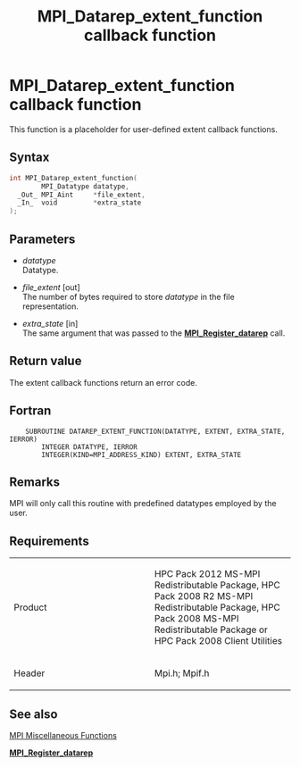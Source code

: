 ﻿---
title: MPI_Datarep_extent_function callback function
TOCTitle: MPI_Datarep_extent_function callback function
ms:assetid: 0a58ab96-146a-42af-871c-0acbd21df042
ms:mtpsurl: https://msdn.microsoft.com/en-us/library/Dn473289(v=VS.85)
ms:contentKeyID: 59360835
ms.date: 03/28/2018
mtps_version: v=VS.85
f1_keywords:
- DATAREP_EXTENT_FUNCTION
- mpi/DATAREP_EXTENT_FUNCTION
- mpi/MPI_Datarep_extent_function
- MPI_Datarep_extent_function
- mpif/DATAREP_EXTENT_FUNCTION
- mpif/MPI_Datarep_extent_function
dev_langs:
- C++
- C
---

# MPI\_Datarep\_extent\_function callback function

This function is a placeholder for user-defined extent callback functions.

## Syntax

``` c++
int MPI_Datarep_extent_function(
        MPI_Datatype datatype,
  _Out_ MPI_Aint     *file_extent,
  _In_  void         *extra_state
);
```

## Parameters

  - *datatype*  
    Datatype.

  - *file\_extent* \[out\]  
    The number of bytes required to store *datatype* in the file representation.

  - *extra\_state* \[in\]  
    The same argument that was passed to the [**MPI\_Register\_datarep**](mpi-register-datarep-function.md) call.

## Return value

The extent callback functions return an error code.

## Fortran

``` FORTRAN
    SUBROUTINE DATAREP_EXTENT_FUNCTION(DATATYPE, EXTENT, EXTRA_STATE, IERROR)
        INTEGER DATATYPE, IERROR
        INTEGER(KIND=MPI_ADDRESS_KIND) EXTENT, EXTRA_STATE
```

## Remarks

MPI will only call this routine with predefined datatypes employed by the user.

## Requirements

<table>
<colgroup>
<col style="width: 50%" />
<col style="width: 50%" />
</colgroup>
<tbody>
<tr class="odd">
<td><p>Product</p></td>
<td><p>HPC Pack 2012 MS-MPI Redistributable Package, HPC Pack 2008 R2 MS-MPI Redistributable Package, HPC Pack 2008 MS-MPI Redistributable Package or HPC Pack 2008 Client Utilities</p></td>
</tr>
<tr class="even">
<td><p>Header</p></td>
<td>Mpi.h;
Mpif.h</td>
</tr>
</tbody>
</table>


## See also

[MPI Miscellaneous Functions](mpi-miscellaneous-functions.md)

[**MPI\_Register\_datarep**](mpi-register-datarep-function.md)

